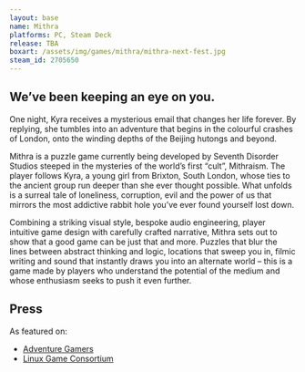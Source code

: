 ```yaml
---
layout: base
name: Mithra
platforms: PC, Steam Deck
release: TBA 
boxart: /assets/img/games/mithra/mithra-next-fest.jpg
steam_id: 2705650
---
```


## We’ve been keeping an eye on you.

One night, Kyra receives a mysterious email that changes her life forever. By replying, she tumbles into an adventure that begins in the colourful crashes of London, onto the winding depths of the Beijing hutongs and beyond.

Mithra is a puzzle game currently being developed by Seventh Disorder Studios steeped in the mysteries of the world’s first “cult”, Mithraism.  The player follows Kyra, a young girl from Brixton, South London, whose ties to the ancient group run deeper than she ever thought possible.  What unfolds is a surreal tale of loneliness, corruption, evil and the power of us that mirrors the most addictive rabbit hole you’ve ever found yourself lost down.

Combining a striking visual style, bespoke audio engineering, player intuitive game design with carefully crafted narrative, Mithra sets out to show that a good game can be just that and more. Puzzles that blur the lines between abstract thinking and logic, locations that sweep you in, filmic writing and sound that instantly draws you into an alternate world – this is a game made by players who understand the potential of the medium and whose enthusiasm seeks to push it even further.

## Press

As featured on:

- [Adventure Gamers](https://adventuregamers.com/games/view/53052)
- [Linux Game Consortium](https://linuxgameconsortium.com/mithra-is-engaging-filmic-puzzle-adventure/)
